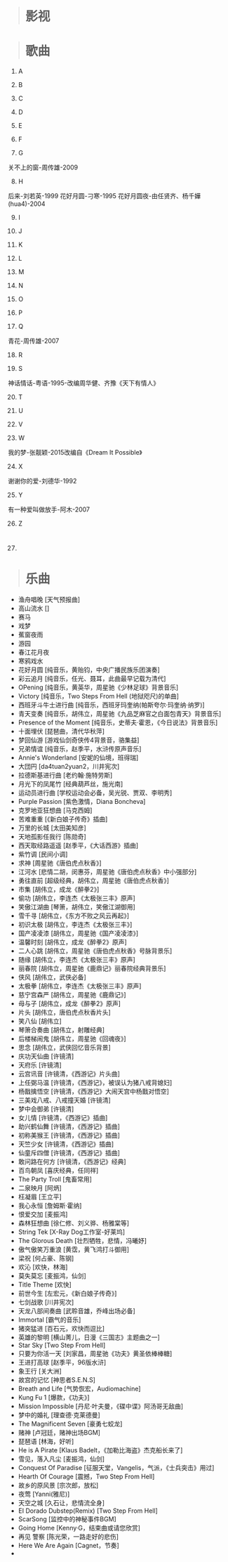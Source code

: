 > # 影视


> # 歌曲

1. A




2. B




3. C




4. D



5. E




6. F




7. G

关不上的窗-周传雄-2009


8. H

后来-刘若英-1999
花好月圆-刁寒-1995
花好月圆夜-由任贤齐、杨千嬅(hua4)-2004


9. I




10. J




11. K




12. L




13. M




14. N




15. O




16. P




17. Q

青花-周传雄-2007


18. R




19. S

神话情话-粤语-1995-改编周华健、齐豫《天下有情人》


20. T




21. U




22. V




23. W

我的梦-张靓颖-2015改编自《Dream It Possible》


24. X

谢谢你的爱-刘德华-1992


25. Y

有一种爱叫做放手-阿木-2007


26. Z




27. #


> # 乐曲

* 渔舟唱晚 [天气预报曲]
* 高山流水 []
* 赛马
* 戏梦
* 蕉窗夜雨
* 游园
* 春江花月夜
* 寒鸦戏水
* 花好月圆 [纯音乐，黄贻钧，中央广播民族乐团演奏]
* 彩云追月 [纯音乐，任光、聂耳，此曲最早记载为清代]
* OPening [纯音乐，黄英华，周星驰《少林足球》背景音乐]
* Victory [纯音乐，Two Steps From Hell (地狱咫尺)的单曲]
* 西班牙斗牛士进行曲 [纯音乐，西班牙玛奎纳(帕斯夸尔·玛奎纳·纳罗)]
* 青天变奏 [纯音乐，胡伟立，周星驰《九品芝麻官之白面包青天》背景音乐]
* Presence of the Moment [纯音乐，史蒂夫·霍恩，《今日说法》背景音乐]
* 十面埋伏 [琵琶曲，清代华秋萍]
* 梦回仙游 [游戏仙剑奇侠传4背景音，骆集益]
* 兄弟情谊 [纯音乐，赵季平，水浒传原声音乐]
* Annie's Wonderland [安妮的仙境，班得瑞]
* 大団円 [da4tuan2yuan2，川井宪次]
* 拉德斯基进行曲 [老约翰·施特劳斯]
* 月光下的凤尾竹 [经典葫芦丝，施光南]
* 运动员进行曲 [学校运动会必备，吴光锐、贾双、李明秀]
* Purple Passion [紫色激情，Diana Boncheva]
* 克罗地亚狂想曲 [马克西姆]
* 苦难重重 [《新白娘子传奇》插曲]
* 万里的长城 [太田美知彦]
* 天地孤影任我行 [陈勋奇]
* 西天取经路遥遥 [赵季平，《大话西游》插曲]
* 紫竹调 [民间小调]
* 求神 [周星驰《唐伯虎点秋香》]
* 江河水 [悲情二胡，闵惠芬，周星驰《唐伯虎点秋香》中小强部分]
* 勇往直前 [超级经典，胡伟立，周星驰《唐伯虎点秋香》]
* 市集 [胡伟立，成龙《醉拳2》]
* 偷功 [胡伟立，李连杰《太极张三丰》原声]
* 笑傲江湖曲 [琴箫，胡伟立，笑傲江湖御用]
* 雪千寻 [胡伟立，《东方不败之风云再起》]
* 初识太极 [胡伟立，李连杰《太极张三丰》]
* 国产凌凌漆 [胡伟立，周星驰《国产凌凌漆》]
* 温馨时刻 [胡伟立，成龙《醉拳2》原声]
* 二人心跳 [胡伟立，周星驰《唐伯虎点秋香》号脉背景乐]
* 随缘 [胡伟立，李连杰《太极张三丰》原声]
* 丽春院 [胡伟立，周星驰《鹿鼎记》丽春院经典背景乐]
* 侠风 [胡伟立，武侠必备]
* 太极拳 [胡伟立，李连杰《太极张三丰》原声]
* 慈宁宫森严 [胡伟立，周星驰《鹿鼎记》]
* 母与子 [胡伟立，成龙《醉拳2》原声]
* 片头 [胡伟立，唐伯虎点秋香片头]
* 笑八仙 [胡伟立]
* 琴箫合奏曲 [胡伟立，射雕经典]
* 后楼梯闹鬼 [胡伟立，周星驰《回魂夜》]
* 思念 [胡伟立，武侠回忆音乐背景]
* 庆功天仙曲 [许镜清]
* 天府乐 [许镜清]
* 云宫讯音 [许镜清，《西游记》片头曲]
* 上任弼马温 [许镜清，《西游记》，被误认为猪八戒背媳妇]
* 杨戬擒悟空 [许镜清，《西游记》大闹天宫中杨戬对悟空]
* 三美戏八戒、八戒撞天婚 [许镜清]
* 梦中会御弟 [许镜清]
* 女儿情 [许镜清，《西游记》插曲]
* 助兴鹤仙舞 [许镜清，《西游记》插曲]
* 初称美猴王 [许镜清，《西游记》插曲]
* 天竺少女  [许镜清，《西游记》插曲]
* 仙童斥四僧  [许镜清，《西游记》插曲]
* 敢问路在何方 [许镜清，《西游记》经典] 
* 百鸟朝凤 [喜庆经典，任同祥]
* The Party Troll [鬼畜常用]
* 二泉映月 [阿炳]
* 枉凝眉 [王立平]
* 我心永恒 [詹姆斯·霍纳]
* 恨爱交加 [麦振鸿]
* 森林狂想曲 [徐仁修、刘义骅、杨雅棠等]
* String Tek [X-Ray Dog工作室-好莱坞]
* The Glorous Death [壮烈牺牲，悲情，冯曦妤]
* 傲气傲笑万重浪 [黄霑，黄飞鸿打斗御用]
* 梁祝 [何占豪、陈钢]
* 欢沁 [欢快，林海]
* 莫失莫忘 [麦振鸿，仙剑]
* Title Theme [欢快]
* 前世今生 [左宏元，《新白娘子传奇》]
* 七剑战歌 [川井宪次]
* 天龙八部间奏曲 [武聆音雄，乔峰出场必备]
* Immortal [霸气的音乐]
* 猪突猛进 [百石元，欢快而逗比]
* 英雄的黎明 [横山菁儿，日漫《三国志》主题曲之一]
* Star Sky [Two Step From Hell]
* 只要为你活一天 [刘家昌，周星驰《功夫》黄圣依棒棒糖]
* 王进打高球 [赵季平，96版水浒]
* 象王行 [关大洲]
* 故宫的记忆 [神思者S.E.N.S]
* Breath and Life [气势恢宏，Audiomachine]
* Kung Fu 1 [爆款，《功夫》]
* Mission Impossible [丹尼·叶夫曼，《碟中谍》阿汤哥无敌曲]
* 梦中的婚礼 [理查德·克莱德曼]
* The Magnificent Seven [豪勇七蛟龙]
* 赌神 [卢冠廷，赌神出场BGM]
* 琵琶语 [林海，好听]
* He is A Pirate [Klaus Badelt，《加勒比海盗》杰克船长来了]
* 雪见，落入凡尘 [麦振鸿，仙剑]
* Conquest Of Paradise [征服天堂，Vangelis，气派，《士兵突击》用过]
* Hearth Of Courage [震撼，Two Step From Hell]
* 故乡的原风景 [宗次郎，放松]
* 夜莺 [Yanni(雅尼)]
* 天空之城 [久石让，悲情流全身]
* EI Dorado Dubstep(Remix) [Two Step From Hell]
* ScarSong [监控中的神秘事件BGM]
* Going Home [Kenny·G，结束曲或请您欣赏]
* 再见 警察 [陈光荣，一路走好的悲伤]
* Here We Are Again [Cagnet，节奏]
* 